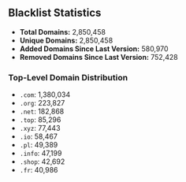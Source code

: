 ## Blacklist Statistics

- **Total Domains:** 2,850,458
- **Unique Domains:** 2,850,458
- **Added Domains Since Last Version:** 580,970
- **Removed Domains Since Last Version:** 752,428

### Top-Level Domain Distribution

-  `.com`: 1,380,034
-  `.org`: 223,827
-  `.net`: 182,868
-  `.top`: 85,296
-  `.xyz`: 77,443
-  `.io`: 58,467
-  `.pl`: 49,389
-  `.info`: 47,199
-  `.shop`: 42,692
-  `.fr`: 40,986
